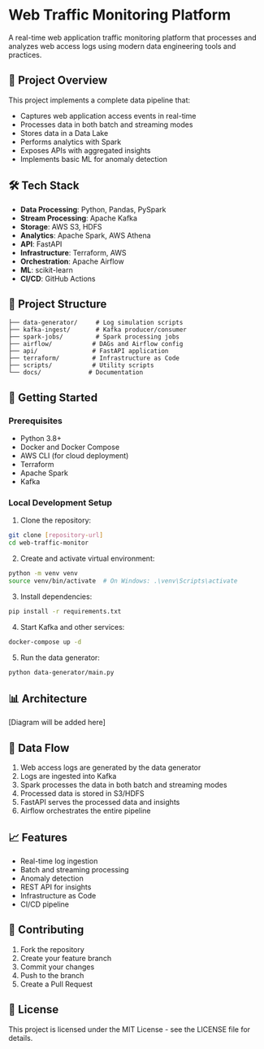 # Web Traffic Monitoring Platform

A real-time web application traffic monitoring platform that processes and analyzes web access logs using modern data engineering tools and practices.

## 🚀 Project Overview

This project implements a complete data pipeline that:
- Captures web application access events in real-time
- Processes data in both batch and streaming modes
- Stores data in a Data Lake
- Performs analytics with Spark
- Exposes APIs with aggregated insights
- Implements basic ML for anomaly detection

## 🛠️ Tech Stack

- **Data Processing**: Python, Pandas, PySpark
- **Stream Processing**: Apache Kafka
- **Storage**: AWS S3, HDFS
- **Analytics**: Apache Spark, AWS Athena
- **API**: FastAPI
- **Infrastructure**: Terraform, AWS
- **Orchestration**: Apache Airflow
- **ML**: scikit-learn
- **CI/CD**: GitHub Actions

## 📁 Project Structure

```
├── data-generator/     # Log simulation scripts
├── kafka-ingest/       # Kafka producer/consumer
├── spark-jobs/         # Spark processing jobs
├── airflow/           # DAGs and Airflow config
├── api/               # FastAPI application
├── terraform/         # Infrastructure as Code
├── scripts/           # Utility scripts
└── docs/             # Documentation
```

## 🚀 Getting Started

### Prerequisites

- Python 3.8+
- Docker and Docker Compose
- AWS CLI (for cloud deployment)
- Terraform
- Apache Spark
- Kafka

### Local Development Setup

1. Clone the repository:
```bash
git clone [repository-url]
cd web-traffic-monitor
```

2. Create and activate virtual environment:
```bash
python -m venv venv
source venv/bin/activate  # On Windows: .\venv\Scripts\activate
```

3. Install dependencies:
```bash
pip install -r requirements.txt
```

4. Start Kafka and other services:
```bash
docker-compose up -d
```

5. Run the data generator:
```bash
python data-generator/main.py
```

## 📊 Architecture

[Diagram will be added here]

## 🔄 Data Flow

1. Web access logs are generated by the data generator
2. Logs are ingested into Kafka
3. Spark processes the data in both batch and streaming modes
4. Processed data is stored in S3/HDFS
5. FastAPI serves the processed data and insights
6. Airflow orchestrates the entire pipeline

## 📈 Features

- Real-time log ingestion
- Batch and streaming processing
- Anomaly detection
- REST API for insights
- Infrastructure as Code
- CI/CD pipeline

## 🤝 Contributing

1. Fork the repository
2. Create your feature branch
3. Commit your changes
4. Push to the branch
5. Create a Pull Request

## 📝 License

This project is licensed under the MIT License - see the LICENSE file for details.